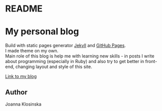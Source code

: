 # README

# My personal blog
Build with static pages generator [Jekyll](https://jekyllrb.com/) and [GitHub Pages](https://pages.github.com/). <br>
I made theme on my own. <br>
Main role of this blog is help me with learning new skills - in posts I write about programming (especially in Ruby) and also try to get better in front-end,
changing layout and style of this site.

[Link to my blog](https://joannaklosinska.github.io/)

## Author
Joanna Klosinska
